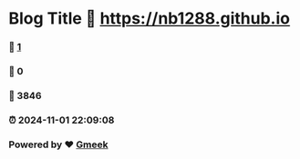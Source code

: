 # Blog Title :link: https://nb1288.github.io 
### :page_facing_up: [1](https://nb1288.github.io/tag.html) 
### :speech_balloon: 0 
### :hibiscus: 3846 
### :alarm_clock: 2024-11-01 22:09:08 
### Powered by :heart: [Gmeek](https://github.com/Meekdai/Gmeek)
